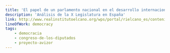 ```yaml
---
title: 'El papel de un parlamento nacional en el desarrollo internacional'
description: 'Análisis de la X Legislatura en España'
link: http://www.realinstitutoelcano.org/wps/portal/rielcano_es/contenido?WCM_GLOBAL_CONTEXT=/elcano/elcano_es/zonas_es/cooperacion+y+desarrollo/ari26-2016-perez-segovia-papel-parlamento-nacional-desarrollo-internacional-analisis-10-legislatura-espana
lineOfWork: democracy
tags:
    - democracia
    - congreso-de-los-diputados
    - proyecto-avizor
---
```


